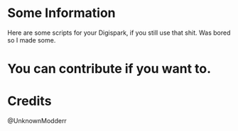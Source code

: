 # Some Information
Here are some scripts for your Digispark, if you still use that shit. Was bored so I made some.

# You can contribute if you want to.

# Credits
@UnknownModderr
